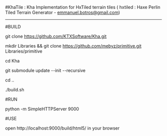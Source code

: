 #KhaTile : Kha Implementation for HxTiled terrain tiles ( hxtiled : Haxe Perlin Tiled Terrain Generator - emmanuel.botros@gmail.com)

--------

#BUILD

git clone https://github.com/KTXSoftware/Kha.git

mkdir Libraries && git clone https://github.com/mebyz/primitive.git Libraries/primitive

cd Kha

git submodule update --init --recursive

cd ..

./build.sh

#RUN

python -m SimpleHTTPServer 9000

#USE

open http://localhost:9000/build/html5/ in your browser
